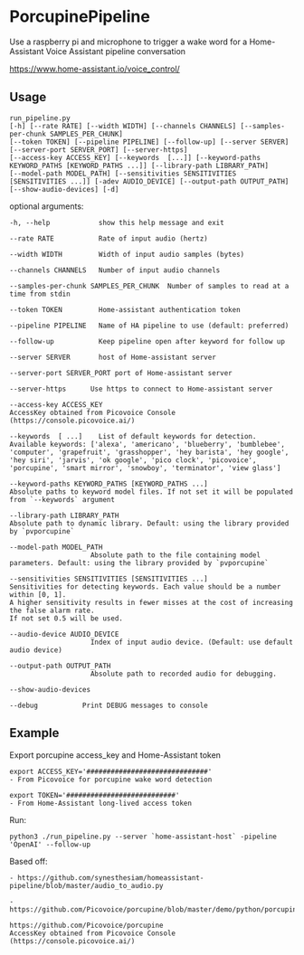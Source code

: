 # PorcupinePipeline

Use a raspberry pi and microphone to trigger a wake word
for a Home-Assistant Voice Assistant pipeline conversation

<https://www.home-assistant.io/voice_control/>

## Usage

    run_pipeline.py
    [-h] [--rate RATE] [--width WIDTH] [--channels CHANNELS] [--samples-per-chunk SAMPLES_PER_CHUNK]
    [--token TOKEN] [--pipeline PIPELINE] [--follow-up] [--server SERVER] [--server-port SERVER_PORT] [--server-https]
    [--access-key ACCESS_KEY] [--keywords  [...]] [--keyword-paths KEYWORD_PATHS [KEYWORD_PATHS ...]] [--library-path LIBRARY_PATH]
    [--model-path MODEL_PATH] [--sensitivities SENSITIVITIES [SENSITIVITIES ...]] [-adev AUDIO_DEVICE] [--output-path OUTPUT_PATH]
    [--show-audio-devices] [-d]

optional arguments:

    -h, --help            show this help message and exit

    --rate RATE           Rate of input audio (hertz)

    --width WIDTH         Width of input audio samples (bytes)

    --channels CHANNELS   Number of input audio channels

    --samples-per-chunk SAMPLES_PER_CHUNK  Number of samples to read at a time from stdin

    --token TOKEN         Home-assistant authentication token

    --pipeline PIPELINE   Name of HA pipeline to use (default: preferred)

    --follow-up           Keep pipeline open after keyword for follow up

    --server SERVER       host of Home-assistant server

    --server-port SERVER_PORT port of Home-assistant server

    --server-https      Use https to connect to Home-assistant server

    --access-key ACCESS_KEY
    AccessKey obtained from Picovoice Console (https://console.picovoice.ai/)

    --keywords  [ ...]    List of default keywords for detection. Available keywords: ['alexa', 'americano', 'blueberry', 'bumblebee', 'computer', 'grapefruit', 'grasshopper', 'hey barista', 'hey google', 'hey siri', 'jarvis', 'ok google', 'pico clock', 'picovoice', 'porcupine', 'smart mirror', 'snowboy', 'terminator', 'view glass']

    --keyword-paths KEYWORD_PATHS [KEYWORD_PATHS ...]
    Absolute paths to keyword model files. If not set it will be populated from `--keywords` argument
    
    --library-path LIBRARY_PATH
    Absolute path to dynamic library. Default: using the library provided by `pvporcupine`

    --model-path MODEL_PATH
                        Absolute path to the file containing model parameters. Default: using the library provided by `pvporcupine`

    --sensitivities SENSITIVITIES [SENSITIVITIES ...]
    Sensitivities for detecting keywords. Each value should be a number within [0, 1].
    A higher sensitivity results in fewer misses at the cost of increasing the false alarm rate.
    If not set 0.5 will be used.

    --audio-device AUDIO_DEVICE
                        Index of input audio device. (Default: use default audio device)

    --output-path OUTPUT_PATH
                        Absolute path to recorded audio for debugging.

    --show-audio-devices

    --debug           Print DEBUG messages to console


## Example

Export porcupine access_key and Home-Assistant token

    export ACCESS_KEY='##############################'
    - From Picovoice for porcupine wake word detection

    export TOKEN='###########################'
    - From Home-Assistant long-lived access token

Run:

    python3 ./run_pipeline.py --server `home-assistant-host` -pipeline 'OpenAI' --follow-up

Based off:

    - https://github.com/synesthesiam/homeassistant-pipeline/blob/master/audio_to_audio.py

    - https://github.com/Picovoice/porcupine/blob/master/demo/python/porcupine_demo_mic.py

    https://github.com/Picovoice/porcupine
    AccessKey obtained from Picovoice Console (https://console.picovoice.ai/)
